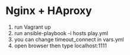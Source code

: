 # Nginx + HAproxy 


1) run Vagrant up 
2) run ansible-playbook -i hosts play.yml
3) you can change timeout_connect in vars.yml
3) open browser then type localhost:1111


